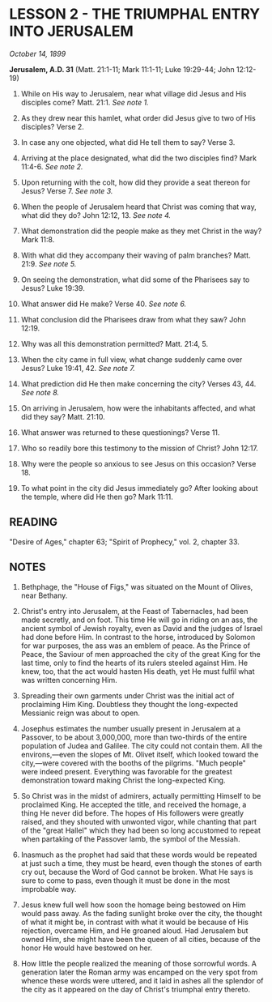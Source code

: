 # LESSON 2 - THE TRIUMPHAL ENTRY INTO JERUSALEM

*October 14, 1899*

**Jerusalem, A.D. 31**
(Matt. 21:1-11; Mark 11:1-11; Luke 19:29-44; John 12:12-19)

1. While on His way to Jerusalem, near what village did Jesus and His disciples come? Matt. 21:1. *See note 1.*

2. As they drew near this hamlet, what order did Jesus give to two of His disciples? Verse 2.

3. In case any one objected, what did He tell them to say? Verse 3.

4. Arriving at the place designated, what did the two disciples find? Mark 11:4-6. *See note 2.*

5. Upon returning with the colt, how did they provide a seat thereon for Jesus? Verse 7. *See note 3.*

6. When the people of Jerusalem heard that Christ was coming that way, what did they do? John 12:12, 13. *See note 4.*

7. What demonstration did the people make as they met Christ in the way? Mark 11:8.

8. With what did they accompany their waving of palm branches? Matt. 21:9. *See note 5.*

9. On seeing the demonstration, what did some of the Pharisees say to Jesus? Luke 19:39.

10. What answer did He make? Verse 40. *See note 6.*

11. What conclusion did the Pharisees draw from what they saw? John 12:19.

12. Why was all this demonstration permitted? Matt. 21:4, 5.

13. When the city came in full view, what change suddenly came over Jesus? Luke 19:41, 42. *See note 7.*

14. What prediction did He then make concerning the city? Verses 43, 44. *See note 8.*

15. On arriving in Jerusalem, how were the inhabitants affected, and what did they say? Matt. 21:10.

16. What answer was returned to these questionings? Verse 11.

17. Who so readily bore this testimony to the mission of Christ? John 12:17.

18. Why were the people so anxious to see Jesus on this occasion? Verse 18.

19. To what point in the city did Jesus immediately go? After looking about the temple, where did He then go? Mark 11:11.

## READING
"Desire of Ages," chapter 63; "Spirit of Prophecy," vol. 2, chapter 33.

## NOTES

1. Bethphage, the "House of Figs," was situated on the Mount of Olives, near Bethany.

2. Christ's entry into Jerusalem, at the Feast of Tabernacles, had been made secretly, and on foot. This time He will go in riding on an ass, the ancient symbol of Jewish royalty, even as David and the judges of Israel had done before Him. In contrast to the horse, introduced by Solomon for war purposes, the ass was an emblem of peace. As the Prince of Peace, the Saviour of men approached the city of the great King for the last time, only to find the hearts of its rulers steeled against Him. He knew, too, that the act would hasten His death, yet He must fulfil what was written concerning Him.

3. Spreading their own garments under Christ was the initial act of proclaiming Him King. Doubtless they thought the long-expected Messianic reign was about to open.

4. Josephus estimates the number usually present in Jerusalem at a Passover, to be about 3,000,000, more than two-thirds of the entire population of Judea and Galilee. The city could not contain them. All the environs,—even the slopes of Mt. Olivet itself, which looked toward the city,—were covered with the booths of the pilgrims. "Much people" were indeed present. Everything was favorable for the greatest demonstration toward making Christ the long-expected King.

5. So Christ was in the midst of admirers, actually permitting Himself to be proclaimed King. He accepted the title, and received the homage, a thing He never did before. The hopes of His followers were greatly raised, and they shouted with unwonted vigor, while chanting that part of the "great Hallel" which they had been so long accustomed to repeat when partaking of the Passover lamb, the symbol of the Messiah.

6. Inasmuch as the prophet had said that these words would be repeated at just such a time, they must be heard, even though the stones of earth cry out, because the Word of God cannot be broken. What He says is sure to come to pass, even though it must be done in the most improbable way.

7. Jesus knew full well how soon the homage being bestowed on Him would pass away. As the fading sunlight broke over the city, the thought of what it might be, in contrast with what it would be because of His rejection, overcame Him, and He groaned aloud. Had Jerusalem but owned Him, she might have been the queen of all cities, because of the honor He would have bestowed on her.

8. How little the people realized the meaning of those sorrowful words. A generation later the Roman army was encamped on the very spot from whence these words were uttered, and it laid in ashes all the splendor of the city as it appeared on the day of Christ's triumphal entry thereto.
